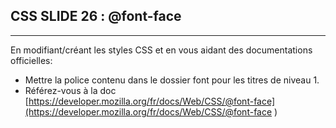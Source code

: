 ## CSS SLIDE 26 : @font-face

* * *

En modifiant/créant les styles CSS et en vous aidant des documentations officielles: 

- Mettre la police contenu dans le dossier font pour les titres de niveau 1.
- Référez-vous à la doc [https://developer.mozilla.org/fr/docs/Web/CSS/@font-face](https://developer.mozilla.org/fr/docs/Web/CSS/@font-face )